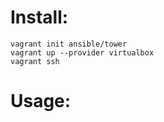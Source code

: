 # Install:

```
vagrant init ansible/tower
vagrant up --provider virtualbox
vagrant ssh
```

# Usage:
